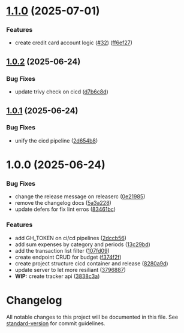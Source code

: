 # [1.1.0](https://github.com/matheusmazzoni/gofinance-tracker-api/compare/v1.0.2...v1.1.0) (2025-07-01)


### Features

* create credit card account logic ([#32](https://github.com/matheusmazzoni/gofinance-tracker-api/issues/32)) ([ff6ef27](https://github.com/matheusmazzoni/gofinance-tracker-api/commit/ff6ef2786f8919740260d9d712154a3c745ace2b))

## [1.0.2](https://github.com/matheusmazzoni/gofinance-tracker-api/compare/v1.0.1...v1.0.2) (2025-06-24)


### Bug Fixes

* update trivy check on cicd ([d7b6c8d](https://github.com/matheusmazzoni/gofinance-tracker-api/commit/d7b6c8dbf7c06947f370792c092f5f6b3b42258a))

## [1.0.1](https://github.com/matheusmazzoni/gofinance-tracker-api/compare/v1.0.0...v1.0.1) (2025-06-24)


### Bug Fixes

* unify the cicd pipeline ([2d654b8](https://github.com/matheusmazzoni/gofinance-tracker-api/commit/2d654b8b559f4123178fc99aebbddaa7f9d3f2a3))

# 1.0.0 (2025-06-24)


### Bug Fixes

* change the release message on releaserc ([0e21985](https://github.com/matheusmazzoni/gofinance-tracker-api/commit/0e21985a5242bcd9170732402dcfc0b4237ad513))
* remove the changelog docs ([5a3a228](https://github.com/matheusmazzoni/gofinance-tracker-api/commit/5a3a22819fce4c59e0f21f587e458004388957ac))
* update defers for fix lint erros ([83461bc](https://github.com/matheusmazzoni/gofinance-tracker-api/commit/83461bc867f53c0437076cbf0fde44027ce6db5f))


### Features

* add GH_TOKEN on ci/cd pipelines ([2dccb56](https://github.com/matheusmazzoni/gofinance-tracker-api/commit/2dccb5630165674a785fbf946fb3de7028b45348))
* add sum expenses by category and periods ([13c29bd](https://github.com/matheusmazzoni/gofinance-tracker-api/commit/13c29bd9d9a5a585ff5555319f9aa82ba8f29b04))
* add the transaction list filter ([107fd09](https://github.com/matheusmazzoni/gofinance-tracker-api/commit/107fd096a2a6af6aca8a91e57aae5ddfcbe53349))
* create endpoint CRUD for budget ([f374f2f](https://github.com/matheusmazzoni/gofinance-tracker-api/commit/f374f2f879a6234bbac63d71a499f9a6e8ddbb49))
* create project structure cicd container and release ([8280a9d](https://github.com/matheusmazzoni/gofinance-tracker-api/commit/8280a9d8cfb1fc94797058d017b586e449427b7b))
* update server to let more resiliant ([3796887](https://github.com/matheusmazzoni/gofinance-tracker-api/commit/3796887ce256ab79f352a634d3e20b559e58b807))
* **WIP:** create tracker api ([3838c3a](https://github.com/matheusmazzoni/gofinance-tracker-api/commit/3838c3aa6be08177ca0b5dce29154178a1ed7f26))

# Changelog

All notable changes to this project will be documented in this file. See [standard-version](https://github.com/conventional-changelog/standard-version) for commit guidelines.
